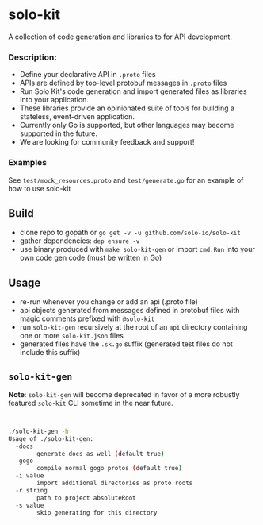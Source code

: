 # solo-kit
A collection of code generation and libraries to for API development.

### Description:
- Define your declarative API in `.proto` files
- APIs are defined by top-level protobuf messages in `.proto` files
- Run Solo Kit's code generation and import generated files as libraries into your application. 
- These libraries provide an opinionated suite of tools for building a stateless, event-driven application.
- Currently only Go is supported, but other languages may become supported in the future.
- We are looking for community feedback and support!

### Examples
See `test/mock_resources.proto` and `test/generate.go` for an example of how to use solo-kit

## Build
- clone repo to gopath or `go get -v -u github.com/solo-io/solo-kit`
- gather dependencies: `dep ensure -v`
- use binary produced with `make solo-kit-gen` or import `cmd.Run` into your own code gen code (must be written in Go)

## Usage
- re-run whenever you change or add an api (.proto file)
- api objects generated from messages defined in protobuf files with magic comments prefixed with `@solo-kit`
- run `solo-kit-gen` recursively at the root of an `api` directory containing one or more `solo-kit.json` files
- generated files have the `.sk.go` suffix (generated test files do not include this suffix)

## `solo-kit-gen`

**Note**: `solo-kit-gen` will become deprecated in favor of a more robustly featured `solo-kit` CLI 
sometime in the near future.
```bash


./solo-kit-gen -h
Usage of ./solo-kit-gen:
  -docs
        generate docs as well (default true)
  -gogo
        compile normal gogo protos (default true)
  -i value
        import additional directories as proto roots
  -r string
        path to project absoluteRoot
  -s value
        skip generating for this directory

```
